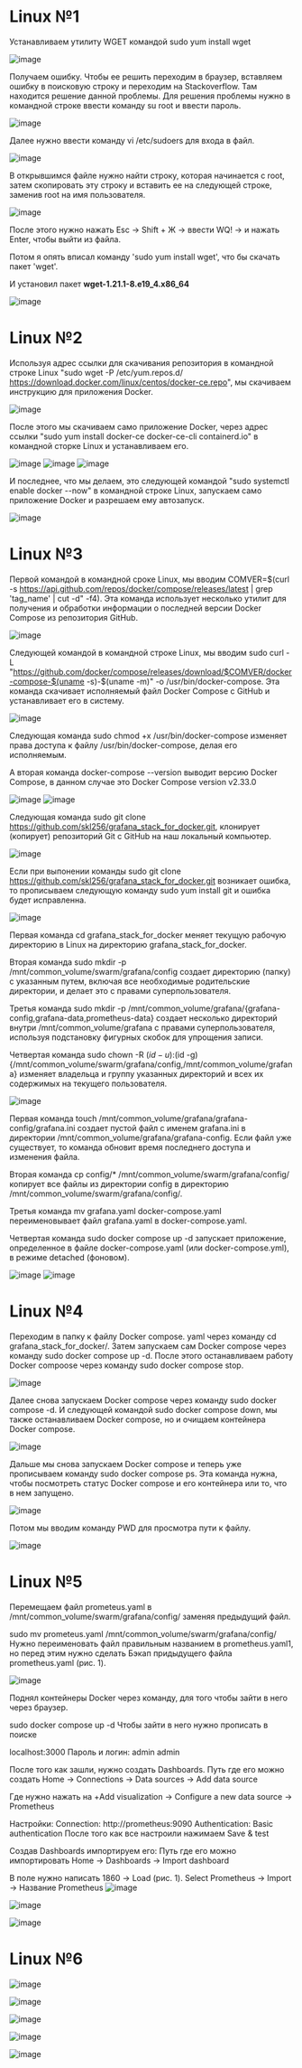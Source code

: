 # Linux №1
Устанавливаем утилиту WGET командой sudo yum install wget


![image](https://github.com/user-attachments/assets/213a4988-d576-4b6c-b318-f949533ad799)


Получаем ошибку. Чтобы ее решить переходим в браузер, вставляем ошибку в поисковую строку и переходим на Stackoverflow. Там находится решение данной проблемы.
Для решения проблемы нужно в командной строке ввести команду su root и ввести пароль.


![image](https://github.com/user-attachments/assets/3e4cae80-9e34-4616-9f79-96f14c6f497e)


Далее нужно ввести команду vi /etc/sudoers для входа в файл. 


![image](https://github.com/user-attachments/assets/5b9fb740-7fb1-4696-8794-64dc37e951a5)


В открывшимся файле нужно найти строку, которая начинается с root, затем скопировать эту строку и вставить ее на следующей строке, заменив root на имя пользователя.


![image](https://github.com/user-attachments/assets/2400b681-513a-4616-8e31-aa922673ed12)


После этого нужно нажать Esc -> Shift + Ж -> ввести WQ! -> и нажать Enter, чтобы выйти из файла.


Потом я опять вписал команду 'sudo yum install wget', что бы скачать пакет 'wget'.


И установил пакет **wget-1.21.1-8.e19_4.x86_64**

![image](https://github.com/user-attachments/assets/ceb392cc-3441-4bba-86e9-567cb41945fb)

# Linux №2
Используя адрес ссылки для скачивания репозитория в командной строке Linux "sudo wget -P /etc/yum.repos.d/ https://download.docker.com/linux/centos/docker-ce.repo",
мы cкачиваем инструкцию для приложения Docker.

![image](https://github.com/user-attachments/assets/70566af6-faf2-42c2-9aa2-939068a4e1a0)


После этого мы скачиваем само приложение Docker, через адрес ссылки "sudo yum install docker-ce docker-ce-cli containerd.io" в командной сторке Linux и устанавливаем его.


![image](https://github.com/user-attachments/assets/431fef79-2767-4118-912b-00960dedaa77)
![image](https://github.com/user-attachments/assets/abaa56d1-c9ce-48d5-8dd8-f93bf85fedcf)
![image](https://github.com/user-attachments/assets/e71f7109-678c-4ef8-b03a-fe1208598be2)


И последнее, что мы делаем, это следующей командой "sudo systemctl enable docker --now" в командной строке Linux, запускаем само приложение Docker и разрешаем ему автозапуск.


![image](https://github.com/user-attachments/assets/8c72b6f5-e971-412a-9ca7-947f3759c046)


# Linux №3
Первой командой в командной сроке Linux, мы вводим COMVER=$(curl -s https://api.github.com/repos/docker/compose/releases/latest | grep 'tag_name' | cut -d\" -f4).
Эта команда использует несколько утилит для получения и обработки информации о последней версии Docker Compose из репозитория GitHub.


![image](https://github.com/user-attachments/assets/ee3fe215-3f2b-4f44-9002-a6aa6e1fc597)


Следующей командой в командной строке Linux, мы вводим sudo curl -L "https://github.com/docker/compose/releases/download/$COMVER/docker-compose-$(uname -s)-$(uname -m)" -o /usr/bin/docker-compose. 
Эта команда скачивает исполняемый файл Docker Compose с GitHub и устанавливает его в систему.


![image](https://github.com/user-attachments/assets/2a05241d-7b4a-4368-89b1-0c1a3f0aae14)


Следующая команда sudo chmod +x /usr/bin/docker-compose изменяет права доступа к файлу /usr/bin/docker-compose, делая его исполняемым.

А вторая команда docker-compose --version выводит версию Docker Compose, в данном случае это Docker Compose version v2.33.0


![image](https://github.com/user-attachments/assets/b259a570-d349-4362-903a-88d896c9bd47)
![image](https://github.com/user-attachments/assets/f1873602-a3ce-468a-945d-aea608ffa3bd)


Следующая команда sudo git clone https://github.com/skl256/grafana_stack_for_docker.git, клонирует (копирует) репозиторий Git с GitHub на наш локальный компьютер.


![image](https://github.com/user-attachments/assets/ee1b4220-c3d5-4657-a1c4-610ed9ec38b0)


Если при выпонении команды  sudo git clone https://github.com/skl256/grafana_stack_for_docker.git возникает ошибка, то прописываем следующую команду sudo yum install git и ошибка будет исправленна.


![image](https://github.com/user-attachments/assets/1204da3f-ba4b-4548-993c-96e7c991bf44)


Первая команда cd grafana_stack_for_docker меняет текущую рабочую директорию в Linux на директорию grafana_stack_for_docker.

Вторая команда sudo mkdir -p /mnt/common_volume/swarm/grafana/config создает директорию (папку) с указанным путем, включая все необходимые родительские директории, и делает это с правами суперпользователя.

Третья команда sudo mkdir -p /mnt/common_volume/grafana/{grafana-config,grafana-data,prometheus-data} создает несколько директорий внутри /mnt/common_volume/grafana с правами суперпользователя, используя подстановку фигурных скобок для упрощения записи.

Четвертая команда sudo chown -R $(id -u):$(id -g) {/mnt/common_volume/swarm/grafana/config,/mnt/common_volume/grafana} изменяет владельца и группу указанных директорий и всех их содержимых на текущего пользователя. 


![image](https://github.com/user-attachments/assets/c5c2bfb4-2fa4-41b5-995c-48b4c4ef43e5)


Первая команда touch /mnt/common_volume/grafana/grafana-config/grafana.ini создает пустой файл с именем grafana.ini в директории /mnt/common_volume/grafana/grafana-config. Если файл уже существует, то команда обновит время последнего доступа и изменения файла.

Вторая команда  cp config/* /mnt/common_volume/swarm/grafana/config/ копирует все файлы из директории config в директорию /mnt/common_volume/swarm/grafana/config/.

Третья команда mv grafana.yaml docker-compose.yaml переименовывает файл grafana.yaml в docker-compose.yaml.

Четвертая команда sudo docker compose up -d запускает приложение, определенное в файле docker-compose.yaml (или docker-compose.yml), в режиме detached (фоновом).


![image](https://github.com/user-attachments/assets/761e0074-a089-4709-8335-f8c231b61a2c)
![image](https://github.com/user-attachments/assets/668d8be1-3cb8-491f-9716-e02032c0c8fc)


# Linux №4
Переходим в папку к файлу Docker compose. yaml через команду cd grafana_stack_for_docker/.
Затем запускаем сам Docker compose через команду sudo docker compose up -d.
После этого останавливаем работу Docker compoose через команду sudo docker compose stop.


![image](https://github.com/user-attachments/assets/a30b1d8f-97af-458f-830f-994c43d100c8)

Далее снова запускаем Docker compose через команду sudo docker compose -d.
И следующей командой sudo docker compose down, мы также останавливаем Docker compose, но и очищаем контейнера Docker compose.


![image](https://github.com/user-attachments/assets/8efa4ee9-d098-4646-870c-09d4b3f19b11)

Дальше мы снова запускаем Docker compose и теперь уже прописываем команду sudo docker compose ps.
Эта команда нужна, чтобы посмотреть статус Docker compose и его контейнера или то, что в нем запущено.


![image](https://github.com/user-attachments/assets/b727f9b3-0254-44b1-92e6-22419b20bac1)

Потом мы вводим команду PWD для просмотра пути к файлу.


![image](https://github.com/user-attachments/assets/38d5555e-4d77-4104-b14c-955d7a7959f4)

# Linux №5
Перемещаем файл prometeus.yaml в /mnt/common_volume/swarm/grafana/config/ заменяя предыдущий файл.

sudo mv prometeus.yaml /mnt/common_volume/swarm/grafana/config/
Нужно переименовать файл правильным названием в prometheus.yaml1, но перед этим нужно сделать Бэкап придыдущего файла prometheus.yaml (рис. 1).

![image](https://github.com/user-attachments/assets/d503c324-d37b-471f-9680-85aae58c5c47)   
         

Поднял контейнеры Docker через команду, для того чтобы зайти в него через браузер.

sudo docker compose up -d
Чтобы зайти в него нужно прописать в поиске

localhost:3000
Пароль и логин: admin admin

После того как зашли, нужно создать Dashboards. Путь где его можно создать Home -> Connections -> Data sources -> Add data source

Где нужно нажать на +Add visualization -> Configure a new data source -> Prometheus

Настройки:
Connection: http://prometheus:9090
Authentication: Basic authentication
После того как все настроили нажимаем Save & test

Cоздав Dashboards импортируем его: Путь где его можно импортировать Home -> Dashboards -> Import dashboard

В поле нужно написать 1860 -> Load (рис. 1). Select Prometheus -> Import -> Название Prometheus
![image](https://github.com/user-attachments/assets/e1bab787-4d6b-4584-aaf4-3e6eec257404)

![image](https://github.com/user-attachments/assets/3c16e9c8-498b-472a-9f05-3ea213625c30)

![image](https://github.com/user-attachments/assets/1351784f-46bb-4aa6-8c6b-bf3417a6f274)

# Linux №6
![image](https://github.com/user-attachments/assets/e5bdda06-b0b8-4003-9498-919b6523dcb3)

![image](https://github.com/user-attachments/assets/e068af2c-7003-47eb-b794-92b50e7f4c0e)

![image](https://github.com/user-attachments/assets/ec4d11ef-bdfb-42d4-85c6-1a4b89e8f350)

![image](https://github.com/user-attachments/assets/33facce2-0d65-4d08-a0a2-033652b1996a)

![image](https://github.com/user-attachments/assets/3d4dc321-abbe-4e75-88c1-d32c76b83b24)

